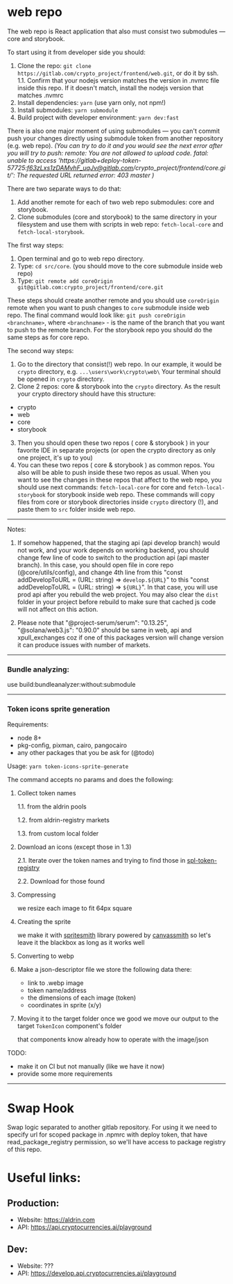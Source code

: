 # web repo

The web repo is React application that also must consist two submodules — core and storybook.

To start using it from developer side you should:

1. Clone the repo: `git clone https://gitlab.com/crypto_project/frontend/web.git`, or do it by ssh.
   1.1. Confirm that your nodejs version matches the version in .nvmrc file inside this repo. If it doesn't match, install the nodejs version that matches .nvmrc
2. Install dependencies: `yarn` (use yarn only, not npm!)
3. Install submodules: `yarn submodule`
4. Build project with developer environment: `yarn dev:fast`

There is also one major moment of using submodules — you can't commit push your changes directly using submodule token from another repository (e.g. web repo).
_(You can try to do it and you would see the next error after you will try to push:
remote: You are not allowed to upload code.
fatal: unable to access 'https://gitlab+deploy-token-57725:f63zLxs1zDAMvhF_uqJv@gitlab.com/crypto_project/frontend/core.git/': The requested URL returned error: 403
master
)_

There are two separate ways to do that:

1. Add another remote for each of two web repo submodules: core and storybook.
2. Clone submodules (core and storybook) to the same directory in your filesystem and use them with scripts in web repo: `fetch-local-core` and `fetch-local-storybook`.

The first way steps:

1. Open terminal and go to web repo directory.
2. Type: `cd src/core`. (you should move to the core submodule inside web repo)
3. Type: `git remote add coreOrigin git@gitlab.com:crypto_project/frontend/core.git`

These steps should create another remote and you should use `coreOrigin` remote when you want to push changes to `core` submodule inside web repo.
The final command would look like: `git push coreOrigin <branchname>`, where `<branchname>` - is the name of the branch that you want to push to the remote branch.
For the storybook repo you should do the same steps as for core repo.

The second way steps:

1. Go to the directory that consist(!) web repo.
   In our example, it would be `crypto` directory, e.g. `...\users\work\crypto\web\`
   Your terminal should be opened in `crypto` directory.
2. Clone 2 repos: core & storybook into the `crypto` directory. As the result your crypto directory should have this structure:

- crypto
- web
- core
- storybook

3. Then you should open these two repos ( core & storybook ) in your favorite IDE in separate projects (or open the crypto directory as only one project, it's up to you)
4. You can these two repos ( core & storybook ) as common repos. You also will be able to push inside these two repos as usual.
   When you want to see the changes in these repos that affect to the web repo, you should use next commands: `fetch-local-core` for core and `fetch-local-storybook` for storybook inside web repo. These commands will copy files from core or storybook directories inside `crypto` directory (!), and paste them to `src` folder inside web repo.

---

Notes:

1. If somehow happened, that the staging api (api develop branch) would not work, and your work depends on working backend, you should change few
   line of code to switch to the production api (api master branch). In this case, you should open file in core repo (@core/utils/config), and change 4th line from this "const addDevelopToURL = (URL: string) => `develop.${URL}`" to this "const addDevelopToURL = (URL: string) => `${URL}`". In that case, you will use prod api after you rebuild the web project. You may also clear the `dist` folder in your project before rebuild to make sure that cached js
   code will not affect on this action.

2. Please note that "@project-serum/serum": "0.13.25", "@solana/web3.js": "0.90.0" should be same in web, api and xpull_exchanges
   coz if one of this packages version will change version it can produce issues with number of markets.

---

### Bundle analyzing:

use build:bundleanalyzer:without:submodule

---

### Token icons sprite generation

Requirements:
  
  - node 8+
  - pkg-config, pixman, cairo, pangocairo
  - any other packages that you be ask for (@todo)

Usage: `yarn token-icons-sprite-generate`

The command accepts no params and does the following:
1. Collect token names

    1.1. from the aldrin pools
   
    1.2. from aldrin-registry markets 
    
    1.3. from custom local folder

2. Download an icons (except those in 1.3)
  
    2.1. Iterate over the token names and trying to find those in [spl-token-registry](https://www.npmjs.com/package/@solana/spl-token-registry)

    2.2. Download for those found

3. Compressing

    we resize each image to fit 64px square
   
4. Creating the sprite
   
    we make it with [spritesmith](https://www.npmjs.com/package/spritesmith) library powered by [canvassmith](https://www.npmjs.com/package/canvassmith) so let's leave it the blackbox as long as it works well
    
5. Converting to webp

6. Make a json-descriptor file
    we store the following data there:
      - link to .webp image
      - token name/address
      - the dimensions of each image (token)
      - coordinates in sprite (x/y)
  
7. Moving it to the target folder
    once we good we move our output to the target `TokenIcon` component's folder
   
    that components know already how to operate with the image/json

  TODO:

  - make it on CI but not manually (like we have it now)
  - provide some more requirements 

---

# Swap Hook
Swap logic separated to another gitlab repository.
For using it we need to specify url for scoped package in .npmrc with deploy token,
that have read_package_registry permission, so we'll have access to package registry of this repo.

# Useful links:
## Production:
- Website: https://aldrin.com
- API: https://api.cryptocurrencies.ai/playground

## Dev:
- Website: ???
- API: https://develop.api.cryptocurrencies.ai/playground
